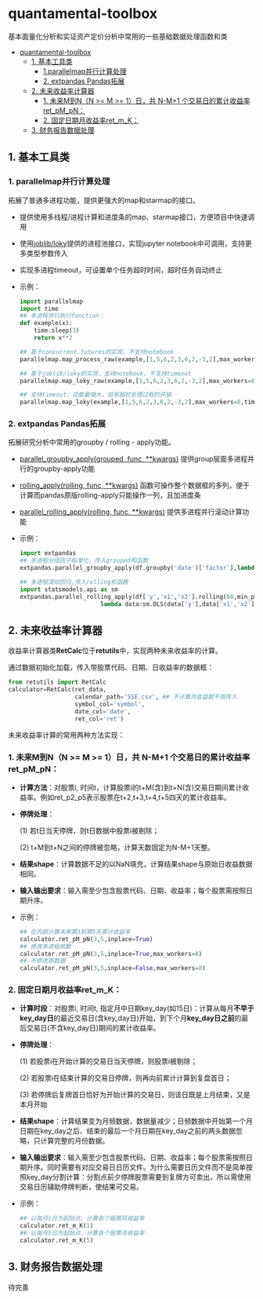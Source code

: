 # quantamental-toolbox

基本面量化分析和实证资产定价分析中常用的一些基础数据处理函数和类

- [quantamental-toolbox](#quantamental-toolbox)
  - [1. 基本工具类](#1-基本工具类)
    - [1. ​parallelmap并行计算处理](#1-parallelmap并行计算处理)
    - [2. ​extpandas Pandas拓展](#2-extpandas-pandas拓展)
  - [2. 未来收益率计算器](#2-未来收益率计算器)
    - [1. 未来M到N（N \>= M \>= 1）日，共 N-M+1 个交易日的累计收益率ret\_pM\_pN：](#1-未来m到nn--m--1日共-n-m1-个交易日的累计收益率ret_pm_pn)
    - [2. 固定日期月收益率ret\_m\_K：](#2-固定日期月收益率ret_m_k)
  - [3. 财务报告数据处理](#3-财务报告数据处理)



## 1. 基本工具类

### 1. ​parallelmap并行计算处理

拓展了普通多进程功能，提供更强大的map和starmap的接口。

   - 提供使用多线程/进程计算和进度条的map、starmap接口，方便项目中快速调用

   - 使用[joblib/loky](https://github.com/joblib/loky)提供的进程池接口，实现jupyter notebook中可调用，支持更多类型参数传入

   - 实现多进程timeout，可设置单个任务超时时间，超时任务自动终止

   - 示例：

     ```python
     import parallelmap
     import time
     ## 多进程并行执行function：
     def example(x):
         time.sleep(3)
         return x**2
     
     ## 基于concurrent.futures的实现，不支持notebook
     parallelmap.map_process_raw(example,[1,5,6,2,3,6,2,-3,2],max_workers=8)
     
     ## 基于joblib/loky的实现，支持notebook，不支持timeout
     parallelmap.map_loky_raw(example,[1,5,6,2,3,6,2,-3,2],max_workers=8)
     
     ## 支持timeout，功能最强大，但有超时处理过程的开销
     parallelmap.map_loky(example,[1,5,6,2,3,6,2,-3,2],max_workers=8,timeout=1)
     ```

     

### 2. ​extpandas Pandas拓展

拓展研究分析中常用的groupby / rolling - apply功能。

   - <u>parallel_groupby_apply(grouped, func, **kwargs)</u> 提供group层面多进程并行的groupby-apply功能

   - <u>rolling_apply(rolling, func, **kwargs)</u> 函数可操作整个数据框的多列，便于计算而pandas原版rolling-apply只能操作一列，且加进度条

   - <u>parallel_rolling_apply(rolling, func, **kwargs)</u> 提供多进程并行滚动计算功能

   - 示例：

     ```python
     import extpandas
     ## 多进程分组因子标准化，传入grouped和函数
     extpandas.parallel_groupby_apply(df.groupby('date')['factor'],lambda x:(x-x.mean())/x.std())
     
     ## 多进程滚动回归,传入rolling和函数
     import statsmodels.api as sm
     extpandas.parallel_rolling_apply(df['y','x1','x2'].rolling(60,min_period=30),
                            lambda data:sm.OLS(data['y'],data['x1','x2']).fit().params)
     ```
     
     

## 2. 未来收益率计算器

收益率计算器类**RetCalc**位于**retutils**中，实现两种未来收益率的计算。

通过数据初始化加载，传入带股票代码、日期、日收益率的数据框：

```python
from retutils import RetCalc
calculator=RetCalc(ret_data,
                   calendar_path='SSE.csv',	## 不计算月收益就不用传入
                   symbol_col='symbol',
                   date_col='date',
                   ret_col='ret')
```

未来收益率计算的常用两种方法实现：

### 1. 未来M到N（N >= M >= 1）日，共 N-M+1 个交易日的累计收益率ret_pM_pN：

   - **计算方法**：对股票i, 时间t，计算股票i的t+M(含)到t+N(含)交易日期间累计收益率。例如ret_p2_p5表示股票在t+2,t+3,t+4,t+5四天的累计收益率。

   - **停牌处理**：

     (1) 若t日当天停牌，则t日数据中股票i被剔除；

     (2) t+M到t+N之间的停牌被忽略，计算天数固定为N-M+1天整。

   - **结果shape**：计算数据不足的以NaN填充，计算结果shape与原始日收益数据相同。

   - **输入输出要求**：输入需至少包含股票代码、日期、收益率；每个股票需按照日期升序。

   - 示例：

     ```python
     ## 在内部计算未来第3到第5天累计收益率
     calculator.ret_pM_pN(3,5,inplace=True)
     ## 修改多进程核数
     calculator.ret_pM_pN(3,5,inplace=True,max_workers=8)
     ## 不修改原数据
     calculator.ret_pM_pN(3,5,inplace=False,max_workers=8)
     ```

     

### 2. 固定日期月收益率ret_m_K：

   - **计算时段**：对股票i, 时间t, 指定月中日期key_day(如15日)：计算从每月**不早于key_day日**的最近交易日(含key_day日)开始，到下个月**key_day日之前**的最后交易日(不含key_day日)期间的累计收益率。

   - **停牌处理**：

     (1) 若股票i在开始计算的交易日当天停牌，则股票i被剔除；

     (2) 若股票i在结束计算的交易日停牌，则再向前累计计算到复盘首日；

     (3) 若停牌后复牌首日恰好为开始计算的交易日，则该日既是上月结束，又是本月开始

   - **结果shape**：计算结果变为月频数据，数据量减少；日频数据中开始第一个月日期在key_day之后、结束的最后一个月日期在key_day之前的两头数据忽略，只计算完整的月份数据。

   - **输入输出要求**：输入需至少包含股票代码、日期、收益率；每个股票需按照日期升序。同时需要有对应交易日日历文件。为什么需要日历文件而不是简单按照key_day分割计算：分割点前夕停牌股票需要到复牌方可卖出，所以需使用交易日历辅助停牌判断，使结果可交易。

   - 示例：

     ```python
     ## 以每月1日为起始点，计算各个股票月收益率
     calculator.ret_m_K(1)
     ## 以每月5日为起始点，计算各个股票月收益率
     calculator.ret_m_K(5)
     ```
     
     

## 3. 财务报告数据处理

待完善